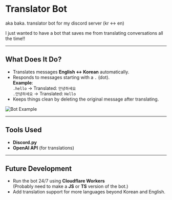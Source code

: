 # Translator Bot
aka baka. translator bot for my discord server (kr ↔️ en)
 
I just wanted to have a bot that saves me from translating conversations all the time!!

---

##  What Does It Do?
- Translates messages **English ↔ Korean** automatically.
- Responds to messages starting with a `.` (dot).  
  **Example**:  
  `.hello` → Translated: `안녕하세요`  
  `.안녕하세요` → Translated: `Hello`
- Keeps things clean by deleting the original message after translating.

![Bot Example](https://github.com/user-attachments/assets/68835343-1ce0-439b-9326-a75127a86cb2)

---

##  Tools Used
- **Discord.py**  
- **OpenAI API** (for translations)

---

##  Future Development
- Run the bot 24/7 using **Cloudflare Workers**  
  (Probably need to make a **JS** or **TS** version of the bot.)
- Add translation support for more languages beyond Korean and English.
